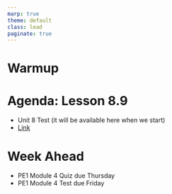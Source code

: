 ```yaml
---
marp: true
theme: default
class: lead
paginate: true
---
```


<!-- headingDivider: 1 -->
<!-- backgroundColor: black -->
<!-- class: invert -->

# Warmup

# Agenda: Lesson 8.9

- Unit 8 Test (it will be available here when we start)
- [Link](https://github.com/whlapinel/whlapinel.github.io/tree/main/docs/courses/python-i-programming-honors/unit-8/lesson-8.9/files/test.py)

# Week Ahead

- PE1 Module 4 Quiz due Thursday
- PE1 Module 4 Test due Friday
